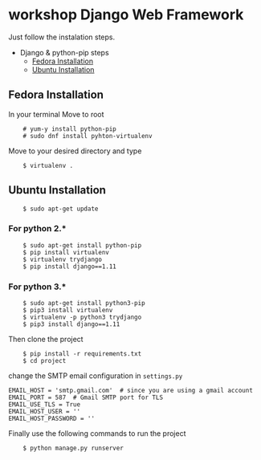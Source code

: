 # workshop Django Web Framework
Just follow the instalation steps.
- Django & python-pip steps
    - [Fedora Installation](#fedora-installation)
    - [Ubuntu Installation](#ubuntu-installation)


## Fedora Installation
In your terminal Move to root
```
    # yum-y install python-pip
    # sudo dnf install pyhton-virtualenv
```
Move to your desired directory and type
```
    $ virtualenv .
```

## Ubuntu Installation
```
    $ sudo apt-get update
```
### For python 2.*
```
    $ sudo apt-get install python-pip
    $ pip install virtualenv
    $ virtualenv trydjango
    $ pip install django==1.11
```
### For python 3.*
```
    $ sudo apt-get install python3-pip
    $ pip3 install virtualenv
    $ virtualenv -p python3 trydjango
    $ pip3 install django==1.11
```

Then clone the project
```
    $ pip install -r requirements.txt
    $ cd project
```

change the SMTP email configuration in `settings.py`
```
EMAIL_HOST = 'smtp.gmail.com'  # since you are using a gmail account
EMAIL_PORT = 587  # Gmail SMTP port for TLS
EMAIL_USE_TLS = True 
EMAIL_HOST_USER = ''
EMAIL_HOST_PASSWORD = ''
```
Finally use the following commands to run the project 
```
    $ python manage.py runserver
```

